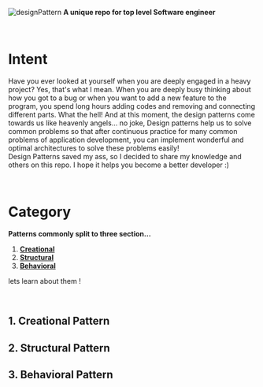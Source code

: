 
![designPattern](https://user-images.githubusercontent.com/78824988/209479936-89539017-cdb3-4b31-82ea-39b25dfd1ef3.png)
**A unique repo for top level Software engineer**

</br>

# Intent
Have you ever looked at yourself when you are deeply engaged in a heavy project?
Yes, that's what I mean. When you are deeply busy thinking about how you got to a bug or when you want to add a new feature to the program, you spend long hours adding codes and removing and connecting different parts.
What the hell!
And at this moment, the design patterns come towards us like heavenly angels...
  no joke, Design patterns help us to solve common problems so that after continuous practice for many common problems of application development, you can implement wonderful and optimal architectures to solve these problems easily!
 </br>
 Design Patterns saved my ass, so I decided to share my knowledge and others on this repo.
I hope it helps you become a better developer :)

</br>

# Category
**Patterns commonly split to three section...**

1. [ **Creational**]("#1-creational-pattern)
2. [ **Structural**]("#1-structural-pattern")
3. [ **Behavioral**](#1-behavioral-pattern")

lets learn about them !

</br>

## 1. Creational Pattern


## 2. Structural Pattern


## 3. Behavioral Pattern

